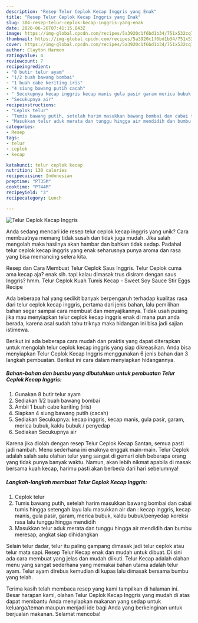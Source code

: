 ```yaml
---
description: "Resep Telur Ceplok Kecap Inggris yang Enak"
title: "Resep Telur Ceplok Kecap Inggris yang Enak"
slug: 304-resep-telur-ceplok-kecap-inggris-yang-enak
date: 2020-06-26T07:41:15.043Z
image: https://img-global.cpcdn.com/recipes/5a3920c1f6bd1b34/751x532cq70/telur-ceplok-kecap-inggris-foto-resep-utama.jpg
thumbnail: https://img-global.cpcdn.com/recipes/5a3920c1f6bd1b34/751x532cq70/telur-ceplok-kecap-inggris-foto-resep-utama.jpg
cover: https://img-global.cpcdn.com/recipes/5a3920c1f6bd1b34/751x532cq70/telur-ceplok-kecap-inggris-foto-resep-utama.jpg
author: Clayton Harmon
ratingvalue: 4
reviewcount: 7
recipeingredient:
- "8 butir telur ayam"
- "1/2 buah bawang bombai"
- "1 buah cabe keriting iris"
- "4 siung bawang putih cacah"
- " Secukupnya kecap inggris kecap manis gula pasir garam merica bubuk kaldu bubuk  penyedap"
- "Secukupnya air"
recipeinstructions:
- "Ceplok telur"
- "Tumis bawang putih, setelah harim masukkan bawang bombai dan cabai tumis hingga setengah layu lalu masukkan air dan : kecap inggris, kecap manis, gula pasir, garam, merica bubuk, kaldu bubuk/penyedap koreksi rasa lalu tunggu hingga mendidih"
- "Masukkan telur aduk merata dan tunggu hingga air mendidih dan bumbu meresap, angkat siap dihidangkan"
categories:
- Resep
tags:
- telur
- ceplok
- kecap

katakunci: telur ceplok kecap 
nutrition: 130 calories
recipecuisine: Indonesian
preptime: "PT35M"
cooktime: "PT44M"
recipeyield: "3"
recipecategory: Lunch

---
```



![Telur Ceplok Kecap Inggris](https://img-global.cpcdn.com/recipes/5a3920c1f6bd1b34/751x532cq70/telur-ceplok-kecap-inggris-foto-resep-utama.jpg)

Anda sedang mencari ide resep telur ceplok kecap inggris yang unik? Cara membuatnya memang tidak susah dan tidak juga mudah. Jika salah mengolah maka hasilnya akan hambar dan bahkan tidak sedap. Padahal telur ceplok kecap inggris yang enak seharusnya punya aroma dan rasa yang bisa memancing selera kita.

Resep dan Cara Membuat Telur Ceplok Saus Inggris. Telur Ceplok cuma ama kecap aja? enak sih. tapi kalau dimasak trus disiram dengan saus Inggris? hmm. Telur Ceplok Kuah Tumis Kecap - Sweet Soy Sauce Stir Eggs Recipe

Ada beberapa hal yang sedikit banyak berpengaruh terhadap kualitas rasa dari telur ceplok kecap inggris, pertama dari jenis bahan, lalu pemilihan bahan segar sampai cara membuat dan menyajikannya. Tidak usah pusing jika mau menyiapkan telur ceplok kecap inggris enak di mana pun anda berada, karena asal sudah tahu triknya maka hidangan ini bisa jadi sajian istimewa.


Berikut ini ada beberapa cara mudah dan praktis yang dapat diterapkan untuk mengolah telur ceplok kecap inggris yang siap dikreasikan. Anda bisa menyiapkan Telur Ceplok Kecap Inggris menggunakan 6 jenis bahan dan 3 langkah pembuatan. Berikut ini cara dalam menyiapkan hidangannya.

<!--inarticleads1-->

##### Bahan-bahan dan bumbu yang dibutuhkan untuk pembuatan Telur Ceplok Kecap Inggris:

1. Gunakan 8 butir telur ayam
1. Sediakan 1/2 buah bawang bombai
1. Ambil 1 buah cabe keriting (iris)
1. Siapkan 4 siung bawang putih (cacah)
1. Sediakan  Secukupnya: kecap inggris, kecap manis, gula pasir, garam, merica bubuk, kaldu bubuk / penyedap
1. Sediakan Secukupnya air


Karena jika diolah dengan resep Telur Ceplok Kecap Santan, semua pasti jadi nambah. Menu sederhana ini enaknya enggak main-main. Telur Ceplok adalah salah satu olahan telur yang sangat di gemari oleh beberapa orang yang tidak punya banyak waktu. Namun, akan lebih nikmat apabila di masak bersama kuah kecap, harimu pasti akan berbeda dari hari sebelumnya! 

<!--inarticleads2-->

##### Langkah-langkah membuat Telur Ceplok Kecap Inggris:

1. Ceplok telur
1. Tumis bawang putih, setelah harim masukkan bawang bombai dan cabai tumis hingga setengah layu lalu masukkan air dan : kecap inggris, kecap manis, gula pasir, garam, merica bubuk, kaldu bubuk/penyedap koreksi rasa lalu tunggu hingga mendidih
1. Masukkan telur aduk merata dan tunggu hingga air mendidih dan bumbu meresap, angkat siap dihidangkan


Selain telur dadar, telur itu paling gampang dimasak jadi telur ceplok atau telur mata sapi. Resep Telur Kecap enak dan mudah untuk dibuat. Di sini ada cara membuat yang jelas dan mudah diikuti. Telur Kecap adalah olahan menu yang sangat sederhana yang memakai bahan utama adalah telur ayam. Telur ayam direbus kemudian di kupas lalu dimasak bersama bumbu yang telah. 

Terima kasih telah membaca resep yang kami tampilkan di halaman ini. Besar harapan kami, olahan Telur Ceplok Kecap Inggris yang mudah di atas dapat membantu Anda menyiapkan makanan yang sedap untuk keluarga/teman maupun menjadi ide bagi Anda yang berkeinginan untuk berjualan makanan. Selamat mencoba!
